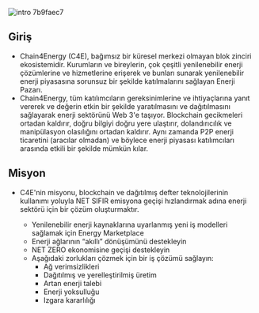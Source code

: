 ![intro 7b9faec7](https://github.com/okannako/c4e/assets/73176377/60ec0661-8dce-4d85-a3a3-e98af59e16c3)

## Giriş

- Chain4Energy (C4E), bağımsız bir küresel merkezi olmayan blok zinciri ekosistemidir. Kurumların ve bireylerin, çok çeşitli yenilenebilir enerji çözümlerine ve hizmetlerine erişerek ve bunları sunarak yenilenebilir enerji piyasasına sorunsuz bir şekilde katılmalarını sağlayan Enerji Pazarı.
- Chain4Energy, tüm katılımcıların gereksinimlerine ve ihtiyaçlarına yanıt vererek ve değerin etkin bir şekilde yaratılmasını ve dağıtılmasını sağlayarak enerji sektörünü Web 3'e taşıyor. Blockchain gecikmeleri ortadan kaldırır, doğru bilgiyi doğru yere ulaştırır, dolandırıcılık ve manipülasyon olasılığını ortadan kaldırır. Aynı zamanda P2P enerji ticaretini (aracılar olmadan) ve böylece enerji piyasası katılımcıları arasında etkili bir şekilde mümkün kılar.

## Misyon

- C4E'nin misyonu, blockchain ve dağıtılmış defter teknolojilerinin kullanımı yoluyla NET SIFIR emisyona geçişi hızlandırmak adına enerji sektörü için bir çözüm oluşturmaktır.

  - Yenilenebilir enerji kaynaklarına uyarlanmış yeni iş modelleri sağlamak için Energy Marketplace
  - Enerji ağlarının “akıllı” dönüşümünü destekleyin
  - NET ZERO ekonomisine geçişi destekleyin
  - Aşağıdaki zorlukları çözmek için bir iş çözümü sağlayın:
    - Ağ verimsizlikleri
    - Dağıtılmış ve yerelleştirilmiş üretim
    - Artan enerji talebi
    - Enerji yoksulluğu
    - Izgara kararlılığı
